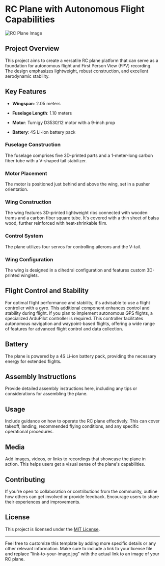 # RC Plane with Autonomous Flight Capabilities

![RC Plane Image](https://github.com/nikst35/3D-printed-autonomous-airplane/blob/main/20231030_123549.jpg)

## Project Overview

This project aims to create a versatile RC plane platform that can serve as a foundation for autonomous flight and First Person View (FPV) recording. The design emphasizes lightweight, robust construction, and excellent aerodynamic stability.

## Key Features

- **Wingspan**: 2.05 meters
- **Fuselage Length**: 1.10 meters

- **Motor**: Turnigy D3530/12 motor with a 9-inch prop
- **Battery**: 4S Li-ion battery pack

### Fuselage Construction
The fuselage comprises five 3D-printed parts and a 1-meter-long carbon fiber tube with a V-shaped tail stabilizer.

### Motor Placement
The motor is positioned just behind and above the wing, set in a pusher orientation.

### Wing Construction
The wing features 3D-printed lightweight ribs connected with wooden trams and a carbon fiber square tube. It's covered with a thin sheet of balsa wood, further reinforced with heat-shrinkable film.

### Control System
The plane utilizes four servos for controlling ailerons and the V-tail.

### Wing Configuration
The wing is designed in a dihedral configuration and features custom 3D-printed winglets.

## Flight Control and Stability

For optimal flight performance and stability, it's advisable to use a flight controller with a gyro. This additional component enhances control and stability during flight. If you plan to implement autonomous GPS flights, a specialized ArduPilot controller is required. This controller facilitates autonomous navigation and waypoint-based flights, offering a wide range of features for advanced flight control and data collection.

## Battery
The plane is powered by a 4S Li-ion battery pack, providing the necessary energy for extended flights.

## Assembly Instructions

Provide detailed assembly instructions here, including any tips or considerations for assembling the plane.

## Usage

Include guidance on how to operate the RC plane effectively. This can cover takeoff, landing, recommended flying conditions, and any specific operational procedures.

## Media

Add images, videos, or links to recordings that showcase the plane in action. This helps users get a visual sense of the plane's capabilities.

## Contributing

If you're open to collaboration or contributions from the community, outline how others can get involved or provide feedback. Encourage users to share their experiences and improvements.

## License

This project is licensed under the [MIT License](https://github.com/nikst35/3D-printed-autonomous-airplane/blob/main/LICENSE).

---

Feel free to customize this template by adding more specific details or any other relevant information. Make sure to include a link to your license file and replace "link-to-your-image.jpg" with the actual link to an image of your RC plane.
